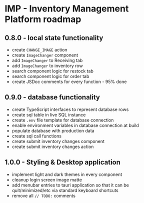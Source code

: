 # IMP - Inventory Management Platform roadmap

## 0.8.0 - local state functionality
- create `CHANGE_IMAGE` action
- create `ImageChanger` component
- add `ImageChanger` to Receiving tab
- add `ImageChanger` to inventory row
- search component logic for restock tab
- search component logic for order tab
- create JSDoc comments for every function - 95% done

## 0.9.0 - database functionality
- create TypeScript interfaces to represent database rows
- create sql table in live SQL instance
- create `.env` file template for database connection
- enable environment variables in database connection at build
- populate database with production data
- create sql call functions
- create submit inventory changes component
- create submit inventory changes action

## 1.0.0 - Styling & Desktop application
- implement light and dark themes in every component
- cleanup login screen image matte
- add menubar entries to tauri application so that it can be quit/minimized/etc via standard keyboard shortcuts
- remove all `// TODO:` comments
